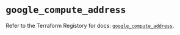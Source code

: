 # `google_compute_address`

Refer to the Terraform Registory for docs: [`google_compute_address`](https://registry.terraform.io/providers/hashicorp/google-beta/5.29.0/docs/resources/google_compute_address).
